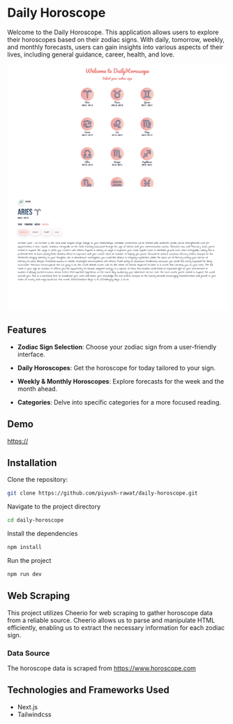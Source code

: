 # Daily Horoscope

Welcome to the Daily Horoscope. This application allows users to explore their horoscopes based on their zodiac signs. With daily, tomorrow, weekly, and monthly forecasts, users can gain insights into various aspects of their lives, including general guidance, career, health, and love.

![Screenshot 1](./public/screenshots/1.png)
![Screenshot 2](./public/screenshots/2.png)

## Features

- **Zodiac Sign Selection**: Choose your zodiac sign from a user-friendly interface.
- **Daily Horoscopes**: Get the horoscope for today tailored to your sign.

- **Weekly & Monthly Horoscopes**: Explore forecasts for the week and the month ahead.

- **Categories**: Delve into specific categories for a more focused reading.

## Demo

[https://](#)

## Installation

Clone the repository:

```bash
git clone https://github.com/piyush-rawat/daily-horoscope.git
```

Navigate to the project directory

```bash
cd daily-horoscope
```

Install the dependencies

```bash
npm install
```

Run the project

```bash
npm run dev
```

## Web Scraping

This project utilizes Cheerio for web scraping to gather horoscope data from a reliable source. Cheerio allows us to parse and manipulate HTML efficiently, enabling us to extract the necessary information for each zodiac sign.

### Data Source

The horoscope data is scraped from https://www.horoscope.com

## Technologies and Frameworks Used

- Next.js
- Tailwindcss
